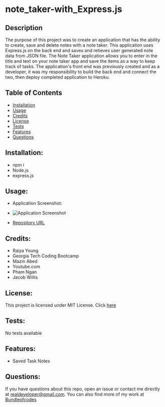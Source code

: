 # note_taker-with_Express.js

## Description

The purpose of this project was to create an application that has the ability to create, save and delete notes with a note taker. This application uses Express.js on the back end and saves and retieves user generated note data from JSON file. The Note Taker application allows you to enter in the title and text on your note taker app and save the items as a way to keep track of tasks. The application's front end was previously created and as a developer, it was my responsibility to build the back end and connect the two, then deploy completed application to Heroku. 

## Table of Contents

- [Installation](#installation)
- [Usage](#usage)
- [Credits](credits)
- [License](#license)
- [Tests](#tests)
- [Features](#features)
- [Questions](#questions)

## Installation:

- npm i
- Node.js
- express.js

## Usage:

- Application Screenshot:

- ![Application Screenshot](./README%20preview%20Screenshot.png)

- [Repository URL](https://github.com/bundleofcodes/note_taker-with_Express.js)

## Credits:

- Raiya Young
- Georgia Tech Coding Bootcamp
- Mazin Abed
- Youtube.com
- Pham Ngan
- Jacob Willis

## License:

This project is licensed under MIT License. Click [here](https:)

## Tests:

No tests available

## Features:

- Saved Task Notes

## Questions:

If you have questions about this repo, open an issue or contact me directly at realdeveloper@gmail.com. You can also find more of my work at [Bundleofcodes](https://github.com/bundleofcodes)